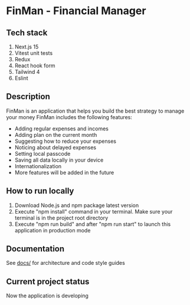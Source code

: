 # FinMan - Financial Manager

## Tech stack
1. Next.js 15
2. Vitest unit tests
3. Redux
4. React hook form
5. Tailwind 4
6. Eslint

## Description
FinMan is an application that helps you build the best strategy to manage your money
FinMan includes the following features:
- Adding regular expenses and incomes
- Adding plan on the current month
- Suggesting how to reduce your expenses
- Noticing about delayed expenses
- Setting local passcode
- Saving all data locally in your device
- Internationalization
- More features will be added in the future

## How to run locally
1. Download Node.js and npm package latest version
2. Execute "npm install" command in your terminal. Make sure your terminal is in the project root directory 
3. Execute "npm run build" and after "npm run start" to launch this application in production mode

## Documentation
See [docs/](/docs) for architecture and code style guides

## Current project status
Now the application is developing
